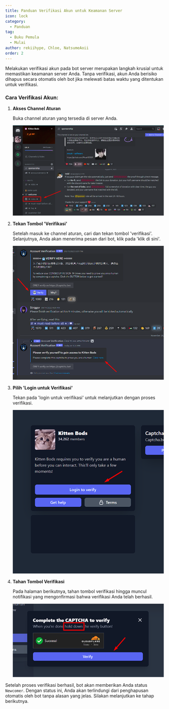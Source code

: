 ```yaml
---
title: Panduan Verifikasi Akun untuk Keamanan Server
icon: lock
category:
  - Panduan
tag:
  - Buku Pemula
  - Mulai
author: rekiihype, Chloe, NatsumeAoii
order: 2
---
```


Melakukan verifikasi akun pada bot server merupakan langkah krusial untuk memastikan keamanan server Anda. Tanpa verifikasi, akun Anda berisiko dihapus secara otomatis oleh bot jika melewati batas waktu yang ditentukan untuk verifikasi.

### Cara Verifikasi Akun:

1. **Akses Channel Aturan**

   Buka channel aturan yang tersedia di server Anda.

   ![Verifikasi](/assets/images/docs/202312/verify1.png)

2. **Tekan Tombol 'Verifikasi'**

   Setelah masuk ke channel aturan, cari dan tekan tombol 'verifikasi'. Selanjutnya, Anda akan menerima pesan dari bot, klik pada 'klik di sini'.

   ![Verifikasi](/assets/images/docs/202312/verify2.png)

3. **Pilih 'Login untuk Verifikasi'**

   Tekan pada 'login untuk verifikasi' untuk melanjutkan dengan proses verifikasi.

   ![Verifikasi](/assets/images/docs/202312/verify3.png)

4. **Tahan Tombol Verifikasi**

   Pada halaman berikutnya, tahan tombol verifikasi hingga muncul notifikasi yang mengonfirmasi bahwa verifikasi Anda telah berhasil.

   ![Verifikasi](/assets/images/docs/202312/verify4.png)

Setelah proses verifikasi berhasil, bot akan memberikan Anda status `Newcomer`. Dengan status ini, Anda akan terlindungi dari penghapusan otomatis oleh bot tanpa alasan yang jelas. Silakan melanjutkan ke tahap berikutnya.

